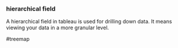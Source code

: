 ### **hierarchical field**

A hierarchical field in tableau is used for drilling down data. It means viewing your data in a more granular level.

#treemap
